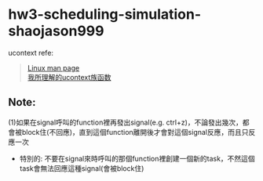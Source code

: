# hw3-scheduling-simulation-shaojason999
ucontext refe:  
>[Linux man page]( https://linux.die.net/man/3/makecontext)  
>[我所理解的ucontext族函数](https://www.jianshu.com/p/dfd7ac1402f0)  

Note:
-----------
(1)如果在signal呼叫的function裡再發出signal(e.g. ctrl+z)，不論發出幾次，都會被block住(不回應)，直到這個function離開後才會對這個signal反應，而且只反應一次  
* 特別的: 不要在signal來時呼叫的那個function裡創建一個新的task，不然這個task會無法回應這種signal(會被block住)
